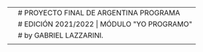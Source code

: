 <table data-hpc class="highlight tab-size js-file-line-container js-code-nav-container js-tagsearch-file" data-tab-size="8" data-paste-markdown-skip data-tagsearch-lang="Markdown" data-tagsearch-path="README.md">
        <tr>
          <td id="L1" class="blob-num js-line-number js-code-nav-line-number js-blob-rnum" data-line-number="1"></td>
          <td id="LC1" class="blob-code blob-code-inner js-file-line"><span class="pl-mh"><span class="pl-mh">#</span><span class="pl-mh"> </span>PROYECTO FINAL DE ARGENTINA PROGRAMA </span></td>
        </tr>
        <tr>
          <td id="L2" class="blob-num js-line-number js-code-nav-line-number js-blob-rnum" data-line-number="2"></td>
          <td id="LC2" class="blob-code blob-code-inner js-file-line"><span class="pl-mh"><span class="pl-mh">#</span><span class="pl-mh"> </span>EDICIÓN 2021/2022 | MÓDULO &quot;YO PROGRAMO&quot; </span></td>
        </tr>
        <tr>
          <td id="L3" class="blob-num js-line-number js-code-nav-line-number js-blob-rnum" data-line-number="3"></td>
          <td id="LC3" class="blob-code blob-code-inner js-file-line"><span class="pl-mh"><span class="pl-mh">#</span><span class="pl-mh"> </span>by GABRIEL LAZZARINI.</span></td>
        </tr>
        <tr>
          <td id="L4" class="blob-num js-line-number js-code-nav-line-number js-blob-rnum" data-line-number="4"></td>
          <td id="LC4" class="blob-code blob-code-inner js-file-line">
</td>

